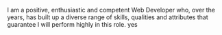 I am a positive, enthusiastic and competent Web Developer who, over the years, has built up a diverse range of skills, qualities and attributes that guarantee I will perform highly in this role.
yes
